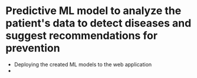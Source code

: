 # Predictive ML model to analyze the patient's data to detect diseases and suggest recommendations for prevention
- Deploying the created ML models to the web application
- 
